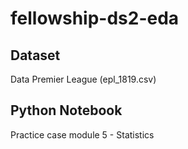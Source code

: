 # fellowship-ds2-eda

## Dataset
  Data Premier League (epl_1819.csv)

## Python Notebook
  Practice case module 5 - Statistics
